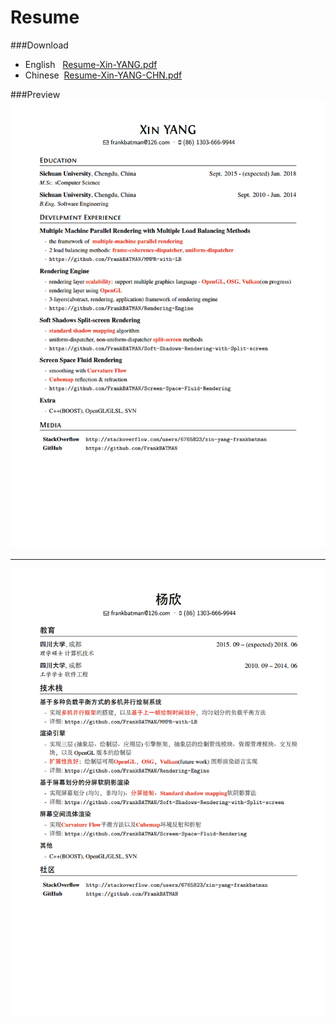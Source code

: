 # Resume

###Download
* English&nbsp;&nbsp;
[Resume-Xin-YANG.pdf](https://github.com/FrankBATMAN/Resume/blob/master/XinYANG.pdf)
* Chinese 
[Resume-Xin-YANG-CHN.pdf](https://github.com/FrankBATMAN/Resume/blob/master/XinYANG-CHN.pdf)


###Preview
![Preview-English](XinYANG.png)
******
![Preview-English](XinYANG-CHN.png)
